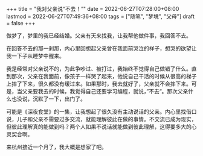 +++
title = "我对父亲说“不去！”"
date = 2022-06-27T07:28:00+08:00
lastmod = 2022-06-27T07:49:36+08:00
tags = ["随笔", "梦境", "父母"]
draft = false
+++

做梦了，梦里的我已经结婚。父亲有天来找我，让我帮他做件事，我回答不去。

在回答不去的那一刹那，内心里回想起父亲曾在我面前哭泣的样子，想哭的欲望让我一下子从睡梦中醒来。

我是经常对父亲说不的，为此争吵过、被打过，我始终不觉得自己做错了什么。直到那次，父亲在我面前，像孩子一样哭了起来，他说自己干活的时候从很高的梯子上摔了下来，很久都没有缓过来。如果那时，我去就好了，父亲就不会摔下来。可是，当父亲要我去的时候，我觉得自己还要学习编程，就说，”不去“。那次父亲什么也没说，沉默了一下，出门了。

可能是《深夜食堂》的一集，让我想起了很久没有主动说话的父亲。内心里找借口说，儿子和父亲不需要过多交流，就能理解彼此在做的事情。不交流已成为现实，但彼此理解真的能做到吗？两个人如果不说话就能做到彼此理解，这得要多大的心灵契合啊。

来杭州接近一个月了，我大概是想家了吧。